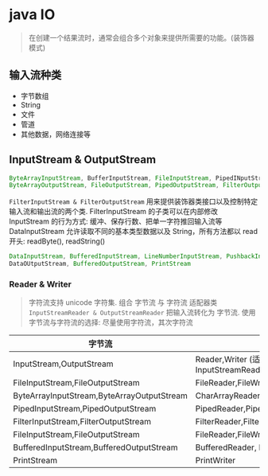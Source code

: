 # java IO
> 在创建一个结果流时，通常会组合多个对象来提供所需要的功能。(装饰器模式)

## 输入流种类
* 字节数组
* String
* 文件
* 管道
* 其他数据，网络连接等

## InputStream & OutputStream
```java
ByteArrayInputStream, BufferInputStream, FileInputStream, PipedINputStream, FilterInputStream
ByteArrayOutputStream, FileOutputStream, PipedOutputStream, FilterOutputStream
``` 

`FilterInputStream & FilterOutputStream` 用来提供装饰器类接口以及控制特定输入流和输出流的两个类.
FilterInputStream 的子类可以在内部修改 InputStream 的行为方式: 缓冲、保存行数、把单一字符推回输入流等
DataInputStream 允许读取不同的基本类型数据以及 String，所有方法都以 read 开头: readByte(), readString()
```java
DataInputStream, BufferedInputStream, LineNumberInputStream, PushbackInputStream
DataOUtputStream, BufferedOutputStream, PrintStream
```

### Reader & Writer
> 字符流支持 unicode 字符集. 组合 字节流 与 字符流 适配器类 `InputStreamReader & OutputStreamReader` 把输入流转化为 字节流.
  使用字节流与字符流的选择: 尽量使用字符流，其次字符流

字节流 | 字符流
--- | ---
InputStream,OutputStream | Reader,Writer (适配器: InputStreamReader,OutputStreamWriter) 
FileInputStream,FileOutputStream | FileReader,FileWriter
ByteArrayInputStream,ByteArrayOutputStream | CharArrayReader,CharArrayWriter
PipedInputStream,PipedOutputStream | PipedReader,PipedWriter
FilterInputStream,FilterOutputStream| FilterReader,FilterWriter
FileInputStream,FileOutputStream| FileReader,FileWriter
BufferedInputStream,BufferedOutputStream | BufferedReader, BufferedWriter
PrintStream | PrintWriter

  



